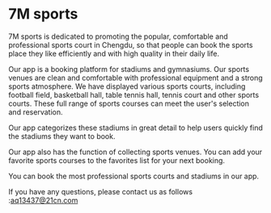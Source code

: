 # 7M sports

7M sports is dedicated to promoting the popular, comfortable and professional sports court in Chengdu, so that people can book the sports place they like efficiently and with high quality in their daily life.

Our app is a booking platform for stadiums and gymnasiums. Our sports venues are clean and comfortable with professional equipment and a strong sports atmosphere. We have displayed various sports courts, including football field, basketball hall, table tennis hall, tennis court and other sports courts. These full range of sports courses can meet the user's selection and reservation.

Our app categorizes these stadiums in great detail to help users quickly find the stadiums they want to book.

Our app also has the function of collecting sports venues. You can add your favorite sports courses to the favorites list for your next booking.

You can book the most professional sports courts and stadiums in our app.

If you have any questions, please contact us as follows :aq13437@21cn.com
